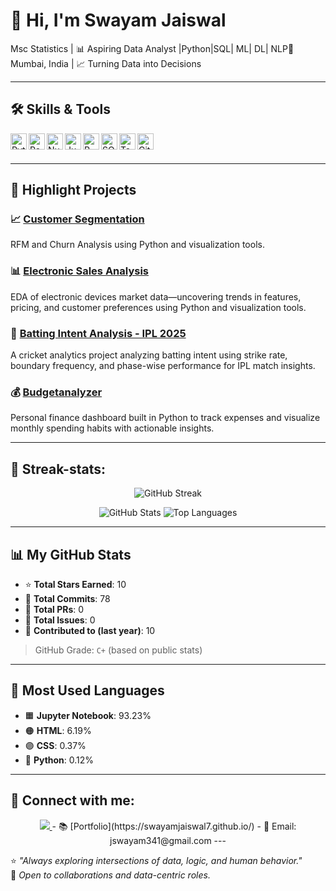 # 👋 Hi, I'm Swayam Jaiswal

Msc Statistics | 📊 Aspiring Data Analyst |Python|SQL| ML| DL| NLP📍 Mumbai, India | 📈 Turning Data into Decisions

---

## 🛠️ Skills & Tools

<img align="left" alt="Python" width="26px" src="https://cdn.jsdelivr.net/gh/devicons/devicon/icons/python/python-original.svg" />
<img align="left" alt="Pandas" width="26px" src="https://cdn.jsdelivr.net/gh/devicons/devicon/icons/pandas/pandas-original.svg" />
<img align="left" alt="NumPy" width="26px" src="https://cdn.jsdelivr.net/gh/devicons/devicon/icons/numpy/numpy-original.svg" />
<img align="left" alt="Jupyter" width="26px" src="https://cdn.jsdelivr.net/gh/devicons/devicon/icons/jupyter/jupyter-original.svg" />
<img align="left" alt="R" width="26px" src="https://cdn.jsdelivr.net/gh/devicons/devicon/icons/r/r-original.svg" />
<img align="left" alt="SQL" width="26px" src="https://cdn.jsdelivr.net/gh/devicons/devicon/icons/mysql/mysql-original.svg" />
<img align="left" alt="Tableau" width="26px" src="https://cdn.jsdelivr.net/gh/devicons/devicon/icons/tableau/tableau-original.svg" />
<img align="left" alt="GitHub" width="26px" src="https://cdn.jsdelivr.net/gh/devicons/devicon/icons/github/github-original.svg" />

<br><br>

---

## 📌 Highlight Projects
### 📈 [Customer Segmentation](https://github.com/swayamjaiswal7/Ecommerce_analysis)
RFM and Churn Analysis using Python and visualization tools.

### 📊 [Electronic Sales Analysis](https://github.com/swayamjaiswal7/Saleseda)
EDA of electronic devices market data—uncovering trends in features, pricing, and customer preferences using Python and visualization tools.

### 🏏 [Batting Intent Analysis - IPL 2025](https://github.com/swayamjaiswal7/Batting_Intent_Analysis)
A cricket analytics project analyzing batting intent using strike rate, boundary frequency, and phase-wise performance for IPL match insights.

### 💰 [Budgetanalyzer](https://github.com/swayamjaiswal7/Budgetanalyzer)
Personal finance dashboard built in Python to track expenses and visualize monthly spending habits with actionable insights.

---

## 🧮 Streak-stats:

<p align="center">
  <img src="https://github-readme-streak-stats.herokuapp.com/?user=SwayamJaiswal7&theme=dark&hide_border=true" alt="GitHub Streak" />
</p>

<p align="center">
  <img src="https://github-readme-stats.vercel.app/api?username=SwayamJaiswal7&show_icons=true&theme=dark&hide_border=true&count_private=true" alt="GitHub Stats" />
  <img src="https://github-readme-stats.vercel.app/api/top-langs/?username=SwayamJaiswal7&layout=compact&theme=dark&hide_border=true" alt="Top Languages" />
</p>

---

## 📊 My GitHub Stats

- ⭐ **Total Stars Earned**: 10  
- 🔁 **Total Commits**: 78  
- 🔀 **Total PRs**: 0  
- 🐞 **Total Issues**: 0  
- 📅 **Contributed to (last year)**: 10

> GitHub Grade: `C+` (based on public stats)

---

## 📌 Most Used Languages

- 🟧 **Jupyter Notebook**: 93.23%  
- 🟠 **HTML**: 6.19%  
- 🟣 **CSS**: 0.37%  
- 🔵 **Python**: 0.12%  

---

## 🔗 Connect with me:

<p align="center">
  <a href="https://www.linkedin.com/in/swayamjaiswal" target="_blank">
    <img src="https://img.shields.io/badge/-LinkedIn-0077B5?style=for-the-badge&logo=linkedin&logoColor=white" />
  </a>
- 📚 [Portfolio](https://swayamjaiswal7.github.io/)
- 📧 Email: jswayam341@gmail.com  
---

⭐ _"Always exploring intersections of data, logic, and human behavior."_  
🧩 _Open to collaborations and data-centric roles._
